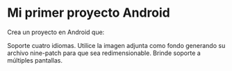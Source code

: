 # Mi primer proyecto Android

Crea un proyecto en Android que:

Soporte cuatro idiomas.
Utilice la imagen adjunta como fondo generando su archivo nine-patch para que sea redimensionable.
Brinde soporte a múltiples pantallas.
